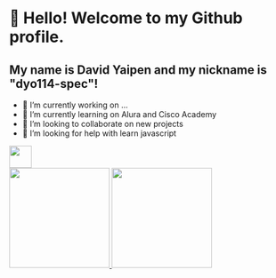 # 👋 Hello! Welcome to my Github profile.
## My name is David Yaipen and my nickname is "dyo114-spec"!

- 🔭 I’m currently working on ...
- 🌱 I’m currently learning on Alura and Cisco Academy
- 👯 I’m looking to collaborate on new projects
- 🤔 I’m looking for help with learn javascript
<img loading="lazy" src="https://cdn.jsdelivr.net/gh/devicons/devicon/icons/git/git-original.svg" width="40" height="40"/>

<div>
<a href="https://github.com/dyo114-spec">
<img loading="lazy" height="180em" src="https://github-readme-stats.vercel.app/api/top-langs/?username=seu-usuário-aqui&layout=compact&langs_count=7&theme=dracula"/>
<img loading="lazy" height="180em" src="https://github-readme-stats.vercel.app/api?username=dyo114-spec-aqui&show_icons=true&theme=dracula&include_all_commits=true&count_private=true"/>
</div>
